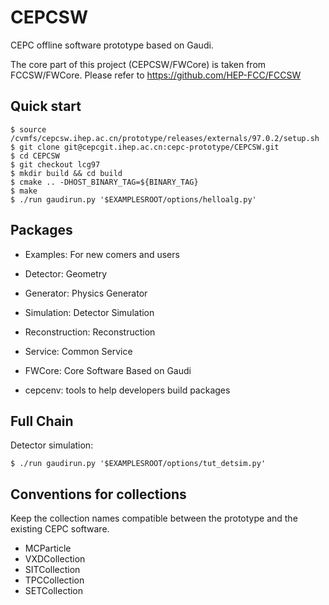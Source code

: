 # CEPCSW

CEPC offline software prototype based on Gaudi.

The core part of this project (CEPCSW/FWCore) is taken from FCCSW/FWCore.
Please refer to https://github.com/HEP-FCC/FCCSW

## Quick start

```
$ source /cvmfs/cepcsw.ihep.ac.cn/prototype/releases/externals/97.0.2/setup.sh
$ git clone git@cepcgit.ihep.ac.cn:cepc-prototype/CEPCSW.git
$ cd CEPCSW
$ git checkout lcg97
$ mkdir build && cd build
$ cmake .. -DHOST_BINARY_TAG=${BINARY_TAG}
$ make
$ ./run gaudirun.py '$EXAMPLESROOT/options/helloalg.py'
```

## Packages

* Examples: For new comers and users

* Detector: Geometry

* Generator: Physics Generator

* Simulation: Detector Simulation

* Reconstruction: Reconstruction

* Service: Common Service

* FWCore: Core Software Based on Gaudi

* cepcenv: tools to help developers build packages

## Full Chain

Detector simulation: 
```
$ ./run gaudirun.py '$EXAMPLESROOT/options/tut_detsim.py'
```

## Conventions for collections
Keep the collection names compatible between the prototype and the existing CEPC software.

* MCParticle
* VXDCollection
* SITCollection
* TPCCollection
* SETCollection

